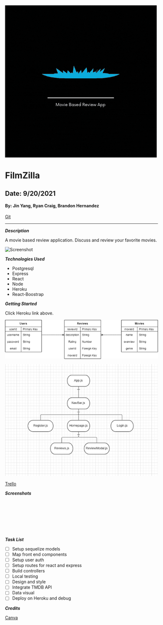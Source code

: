 ![](FilmZilla.gif)

# FilmZilla

## Date: 9/20/2021

#### By: Jin Yang, Ryan Craig, Brandon Hernandez

[Git](https://github.com/jinyangb/Filmzilla)

---

**_Description_**

A movie based review application. Discuss and review your favorite movies.

![Screenshot](https://repository-images.githubusercontent.com/141744474/1ce68080-769e-11ea-8f62-d743905db95e)

**_Technologies Used_**

- Postgresql
- Express
- React
- Node
- Heroku
- React-Boostrap

**_Getting Started_**

Click Heroku link above.

![ERD](ERD.png)

![CHD](CHD.png)

[Trello]()

**_Screenshots_**

#####

![]()

#####

![]()

#####

![]()

**_Task List_**

- [ ] Setup sequelize models
- [ ] Map front end components
- [ ] Setup user auth
- [ ] Setup routes for react and express
- [ ] Build controllers
- [ ] Local testing
- [ ] Design and style
- [ ] Integrate TMDB API
- [ ] Data visual
- [ ] Deploy on Heroku and debug

**_Credits_**

[Canva](canva.com)
